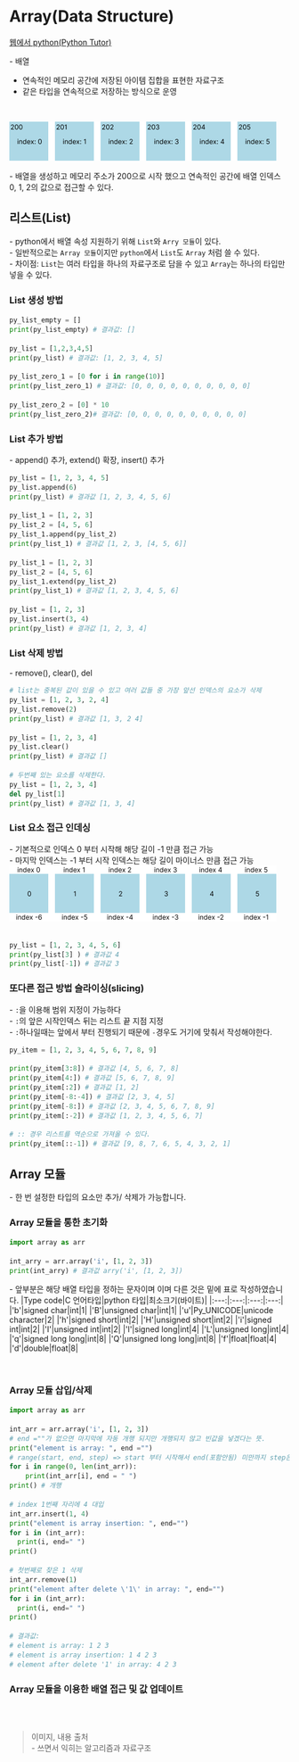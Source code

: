 # Array(Data Structure)

[웹에서 python(Python Tutor)](https://www.pythontutor.com)

\- 배열   
* 연속적인 메모리 공간에 저장된 아이템 집합을 표현한 자료구조
* 같은 타입을 연속적으로 저장하는 방식으로 운영

<br/>

![array list](./imgs/20230408-01.png)

\- 배열을 생성하고 메모리 주소가 200으로 시작 했으고 연속적인 공간에 배열 인덱스 0, 1, 2의 값으로 접근할 수 있다.

## 리스트(List)
\- python에서 배열 속성 지원하기 위해 `List`와 `Arry 모듈`이 있다.   
\- 일반적으로는 `Array 모듈`이지만 `python`에서 `List`도 `Array` 처럼 쓸 수 있다.  
\- 차이점: `List`는 여러 타입을 하나의 자료구조로 담을 수 있고 `Array`는 하나의 타입만 넣을 수 있다.   

### List 생성 방법
```python
py_list_empty = []
print(py_list_empty) # 결과값: []

py_list = [1,2,3,4,5]
print(py_list) # 결과값: [1, 2, 3, 4, 5]

py_list_zero_1 = [0 for i in range(10)]
print(py_list_zero_1) # 결과값: [0, 0, 0, 0, 0, 0, 0, 0, 0, 0]

py_list_zero_2 = [0] * 10
print(py_list_zero_2)# 결과값: [0, 0, 0, 0, 0, 0, 0, 0, 0, 0]
```

### List 추가 방법
\- append() 추가, extend() 확장, insert() 추가   
```python
py_list = [1, 2, 3, 4, 5]
py_list.append(6)
print(py_list) # 결과값 [1, 2, 3, 4, 5, 6]

py_list_1 = [1, 2, 3]
py_list_2 = [4, 5, 6]
py_list_1.append(py_list_2)
print(py_list_1) # 결과값 [1, 2, 3, [4, 5, 6]]

py_list_1 = [1, 2, 3]
py_list_2 = [4, 5, 6]
py_list_1.extend(py_list_2)
print(py_list_1) # 결과값 [1, 2, 3, 4, 5, 6]

py_list = [1, 2, 3]
py_list.insert(3, 4)
print(py_list) # 결과값 [1, 2, 3, 4]
```

### List 삭제 방법
\- remove(), clear(), del
```python
# list는 중복된 값이 있을 수 있고 여러 값들 중 가장 앞선 인덱스의 요소가 삭제
py_list = [1, 2, 3, 2, 4]
py_list.remove(2)
print(py_list) # 결과값 [1, 3, 2 4]

py_list = [1, 2, 3, 4]
py_list.clear()
print(py_list) # 결과값 []

# 두번째 있는 요소를 삭제한다.
py_list = [1, 2, 3, 4]
del py_list[1]
print(py_list) # 결과값 [1, 3, 4]
```

### List 요소 접근 인데싱
\- 기본적으로 인덱스 0 부터 시작해 해당 길이 -1 만큼 접근 가능   
\- 마지막 인덱스는 -1 부터 시작 인덱스는 해당 길이 마이너스 만큼 접근 가능   
![array image](./imgs/20230408-02.png)

```python

py_list = [1, 2, 3, 4, 5, 6]
print(py_list[3] ) # 결과값 4
print(py_list[-1]) # 결과값 3

```
### 또다른 접근 방법 슬라이싱(slicing)
\- `:`을 이용해 범위 지정이 가능하다   
\- `:`의 앞은 시작인덱스 뒤는 리스트 끝 지점 지정   
\- `:`하나일때는 앞에서 부터 진행되기 때문에 `-`경우도 거기에 맞춰서 작성해야한다.   

```python
py_item = [1, 2, 3, 4, 5, 6, 7, 8, 9]

print(py_item[3:8]) # 결과값 [4, 5, 6, 7, 8]
print(py_item[4:]) # 결과값 [5, 6, 7, 8, 9]
print(py_item[:2]) # 결과값 [1, 2]
print(py_item[-8:-4]) # 결과값 [2, 3, 4, 5]
print(py_item[-8:]) # 결과값 [2, 3, 4, 5, 6, 7, 8, 9]
print(py_item[:-2]) # 결과값 [1, 2, 3, 4, 5, 6, 7]

# :: 경우 리스트를 역순으로 가져올 수 있다.
print(py_item[::-1]) # 결과값 [9, 8, 7, 6, 5, 4, 3, 2, 1]
```

## Array 모듈
\- 한 번 설정한 타입의 요소만 추가/ 삭제가 가능합니다.

### Array 모듈을 통한 초기화
```python
import array as arr

int_arry = arr.array('i', [1, 2, 3])
print(int_arry) # 결과값 arry('i', [1, 2, 3])
```
\- 앞부분은 해당 배열 타입을 정하는 문자이며 이며 다른 것은 밑에 표로 작성하였습니다.
|Type code|C 언어타입|python 타입|최소크기(바이트)|
|:---:|:---:|:---:|:---:|
|'b'|signed char|int|1|
|'B'|unsigned char|int|1|
|'u'|Py_UNICODE|unicode<br/>character|2|
|'h'|signed short|int|2|
|'H'|unsigned short|int|2|
|'i'|signed int|int|2|
|'I'|unsigned int|int|2|
|'l'|signed long|int|4|
|'L'|unsigned long|int|4|
|'q'|signed long long|int|8|
|'Q'|unsigned long long|int|8|
|'f'|float|float|4|
|'d'|double|float|8|

<br/>

### Array 모듈 삽입/삭제

```python
import array as arr

int_arr = arr.array('i', [1, 2, 3])
# end =""가 없으면 마지막에 자동 개행 되지만 개행되지 않고 빈값을 넣겠다는 뜻.
print("element is array: ", end ="") 
# range(start, end, step) => start 부터 시작해서 end(포함안됨) 미만까지 step은 설정안하면 기본값 1
for i in range(0, len(int_arr)):
    print(int_arr[i], end = " ")
print() # 개행

# index 1번째 자리에 4 대입
int_arr.insert(1, 4)
print("element is array insertion: ", end="")
for i in (int_arr):
  print(i, end=" ")
print()

# 첫번째로 찾은 1 삭제
int_arr.remove(1)
print("element after delete \'1\' in array: ", end="")
for i in (int_arr):
  print(i, end=" ")
print()

# 결과값:
# element is array: 1 2 3 
# element is array insertion: 1 4 2 3 
# element after delete '1' in array: 4 2 3
```
### Array 모듈을 이용한 배열 접근 및 값 업데이트




<br/>
<br/>

> 이미지, 내용 출처   
> \- 쓰면서 익히는 알고리즘과 자료구조
